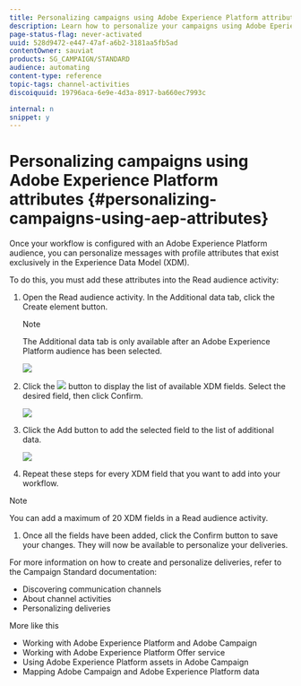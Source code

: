 ```yaml
---
title: Personalizing campaigns using Adobe Experience Platform attributes
description: Learn how to personalize your campaigns using Adobe Eperience Platform attributes.
page-status-flag: never-activated
uuid: 528d9472-e447-47af-a6b2-3181aa5fb5ad
contentOwner: sauviat
products: SG_CAMPAIGN/STANDARD
audience: automating
content-type: reference
topic-tags: channel-activities
discoiquuid: 19796aca-6e9e-4d3a-8917-ba660ec7993c

internal: n
snippet: y
---
```


# Personalizing campaigns using Adobe Experience Platform attributes {#personalizing-campaigns-using-aep-attributes}

Once your workflow is configured with an Adobe Experience Platform audience, you can personalize messages with profile attributes that exist exclusively in the Experience Data Model (XDM).

To do this, you must add these attributes into the Read audience activity:

1. Open the Read audience activity. In the Additional data tab, click the Create element button.

    >[!NOTE]
    >
    >The Additional data tab is only available after an Adobe Experience Platform audience has been selected.

    ![](assets/wkf_readaudience_attributes.png)

1. Click the ![](assets/wkf_selectbutton1.png) button to display the list of available XDM fields. Select the desired field, then click Confirm.

    ![](assets/wkf_readaudience_perso1)

1. Click the Add button to add the selected field to the list of additional data.

    ![](assets/wkf_readaudience_perso1)

1. Repeat these steps for every XDM field that you want to add into your workflow.

>[!NOTE]
>
>You can add a maximum of 20 XDM fields in a Read audience activity.

1. Once all the fields have been added, click the Confirm button to save your changes. They will now be available to personalize your deliveries.

For more information on how to create and personalize deliveries, refer to the Campaign Standard documentation:

* Discovering communication channels
* About channel activities
* Personalizing deliveries

More like this
* Working with Adobe Experience Platform and Adobe Campaign
* Working with Adobe Experience Platform Offer service
* Using Adobe Experience Platform assets in Adobe Campaign
* Mapping Adobe Campaign and Adobe Experience Platform data
